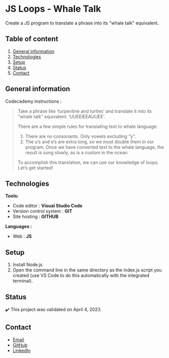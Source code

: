 # JS Loops - Whale Talk

Create a JS program to translate a phrase into its "whale talk" equivalent.

## Table of content
1. [General information](#General-information)
2. [Technologies](#Technologies)
3. [Setup](#Setup)
4. [Status](#Status)
5. [Contact](#Contact)

## General information

Codecademy instructions :
> Take a phrase like ‘turpentine and turtles’ and translate it into its “whale talk” equivalent: ‘UUEEIEEAUUEE’.
>
> There are a few simple rules for translating text to whale language:
>
> 1. There are no consonants. Only vowels excluding “y”.
> 2. The u‘s and e‘s are extra long, so we must double them in our program.
> Once we have converted text to the whale language, the result is sung slowly, as is a custom in the ocean.
>
> To accomplish this translation, we can use our knowledge of loops. Let’s get started!

## Technologies
**Tools:**
 * Code editor : **Visual Studio Code**
 * Version control system : **GIT**
 * Site hosting : **GITHUB**
  
**Languages :**
 * Web : **JS**
 
## Setup
1. Install Node.js
2. Open the command line in the same directory as the index.js script you created (use VS Code to do this automatically with the integrated terminal).

## Status
:heavy_check_mark: This project was validated on April 4, 2023.

## Contact
* [Email](mailto:charlene.hoareau@outlook.com)
* [GitHub](https://github.com/charlella)
* [LinkedIn](https://www.linkedin.com/in/charl%C3%A8ne-hoareau-0ab5b55b/)
